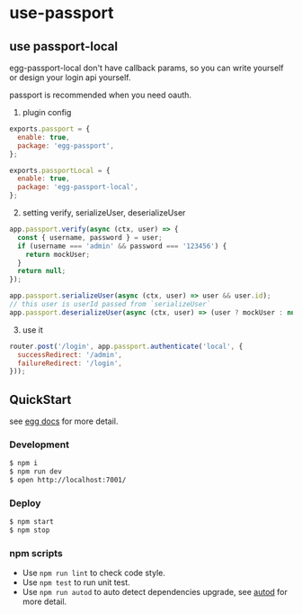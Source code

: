 # use-passport

## use passport-local

egg-passport-local don't have callback params, so you can write yourself or design your login api yourself.

passport is recommended when you need oauth.

1. plugin config
```js
exports.passport = {
  enable: true,
  package: 'egg-passport',
};

exports.passportLocal = {
  enable: true,
  package: 'egg-passport-local',
};
```

2. setting verify, serializeUser, deserializeUser
```js
app.passport.verify(async (ctx, user) => {
  const { username, password } = user;
  if (username === 'admin' && password === '123456') {
    return mockUser;
  }
  return null;
});

app.passport.serializeUser(async (ctx, user) => user && user.id);
// this user is userId passed from `serializeUser`
app.passport.deserializeUser(async (ctx, user) => (user ? mockUser : null));
```

3. use it
```js
router.post('/login', app.passport.authenticate('local', {
  successRedirect: '/admin',
  failureRedirect: '/login',
}));
```

## QuickStart

<!-- add docs here for user -->

see [egg docs][egg] for more detail.

### Development

```bash
$ npm i
$ npm run dev
$ open http://localhost:7001/
```

### Deploy

```bash
$ npm start
$ npm stop
```

### npm scripts

- Use `npm run lint` to check code style.
- Use `npm test` to run unit test.
- Use `npm run autod` to auto detect dependencies upgrade, see [autod](https://www.npmjs.com/package/autod) for more detail.


[egg]: https://eggjs.org